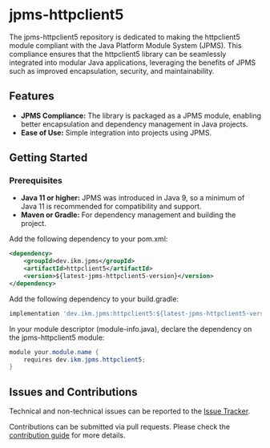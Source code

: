 # jpms-httpclient5
The jpms-httpclient5 repository is dedicated to making the httpclient5 module compliant with the Java Platform Module System (JPMS). This compliance ensures that the httpclient5 library can be seamlessly integrated into modular Java applications, leveraging the benefits of JPMS such as improved encapsulation, security, and maintainability.

## Features

* **JPMS Compliance:** The library is packaged as a JPMS module, enabling better encapsulation and dependency management in Java projects.
* **Ease of Use:** Simple integration into projects using JPMS.

## Getting Started
### Prerequisites

* **Java 11 or higher:** JPMS was introduced in Java 9, so a minimum of Java 11 is recommended for compatibility and support.
* **Maven or Gradle:** For dependency management and building the project.

Add the following dependency to your pom.xml:
```xml
<dependency>
    <groupId>dev.ikm.jpms</groupId>
	<artifactId>httpclient5</artifactId>
    <version>${latest-jpms-httpclient5-version}</version>
</dependency>
```

Add the following dependency to your build.gradle:
```groovy
implementation 'dev.ikm.jpms:httpclient5:${latest-jpms-httpclient5-version}'
```

In your module descriptor (module-info.java), declare the dependency on the jpms-httpclient5 module:

```java
module your.module.name {
    requires dev.ikm.jpms.httpclient5;
}
```


## Issues and Contributions
Technical and non-technical issues can be reported to the [Issue Tracker](https://github.com/ikmdev/jpms-httpclient5/issues).

Contributions can be submitted via pull requests. Please check the [contribution guide](doc/how-to-contribute.md) for more details.